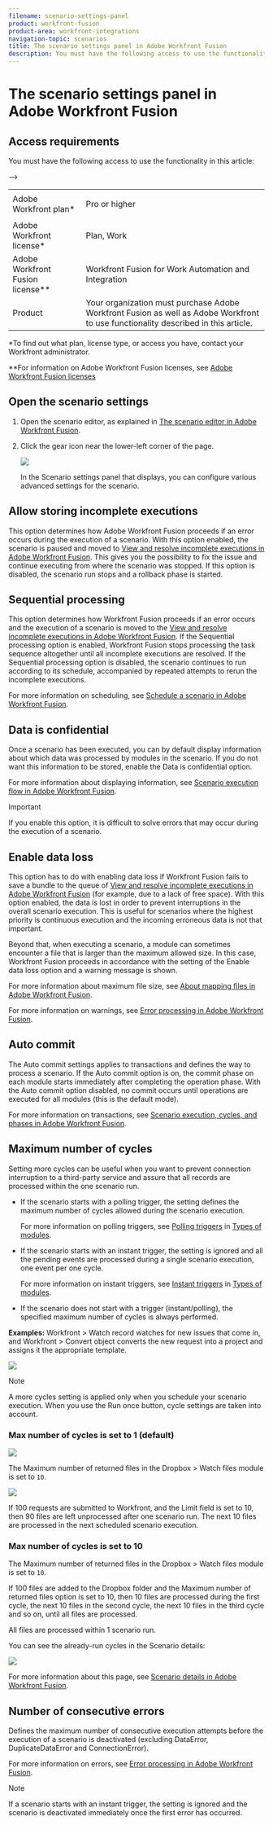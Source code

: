 ```yaml
---
filename: scenario-settings-panel
product: workfront-fusion
product-area: workfront-integrations
navigation-topic: scenarios
title: The scenario settings panel in Adobe Workfront Fusion
description: You must have the following access to use the functionality in this article - EDIT ME.
---
```


# The scenario settings panel in Adobe Workfront Fusion

## Access requirements

You must have the following access to use the functionality in this article:

<table cellspacing="0"> 
 <col> 
 <col> 
 <tbody> 
  <tr> 
   <td role="rowheader">Adobe Workfront plan*</td> 
   <td> <p>Pro or higher</p> </td> 
  </tr> 
  <tr data-mc-conditions=""> 
   <td role="rowheader">Adobe Workfront license*</td> 
   <td> <p>Plan, Work</p> </td> 
  </tr> 
  <tr> 
   <td role="rowheader">Adobe Workfront Fusion license**</td> 
   <td> <p>Workfront Fusion for Work Automation and Integration </p>  </td> 
  </tr> 
  <tr> 
   <td role="rowheader">Product</td> 
   <td>Your organization must purchase Adobe Workfront Fusion as well as Adobe Workfront to use functionality described in this article.</td> 
  </tr> <!--
   <tr data-mc-conditions="QuicksilverOrClassic.Draft mode"> 
    <td role="rowheader">Access level configurations*</td> 
    <td> <!--
      <p data-mc-conditions="QuicksilverOrClassic.Draft mode">You must be a Workfront Fusion administrator for your organization.</p>
     --> <!--
      <p data-mc-conditions="QuicksilverOrClassic.Draft mode">You must be a Workfront Fusion administrator for your team.</p>
     --> </td> 
   </tr>
  --> 
 </tbody> 
</table>

&#42;To find out what plan, license type, or access you have, contact your Workfront administrator.

&#42;&#42;For information on Adobe Workfront Fusion licenses, see [Adobe Workfront Fusion licenses](../../workfront-fusion/get-started/license-automation-vs-integration.md)

## Open the scenario settings

1. Open the scenario editor, as explained in [The scenario editor in Adobe Workfront Fusion](../../workfront-fusion/scenarios/scenario-editor.md).
1. Click the gear icon near the lower-left corner of the page.

   ![](assets/scenario-settings-350x221.png)

   In the Scenario settings panel that displays, you can configure various advanced settings for the scenario.

## Allow storing incomplete executions

This option determines how Adobe Workfront Fusion proceeds if an error occurs during the execution of a scenario. With this option enabled, the scenario is paused and moved to [View and resolve incomplete executions in Adobe Workfront Fusion](../../workfront-fusion/scenarios/view-and-resolve-incomplete-executions.md). This gives you the possibility to fix the issue and continue executing from where the scenario was stopped. If this option is disabled, the scenario run stops and a rollback phase is started.

## Sequential processing

This option determines how Workfront Fusion proceeds if an error occurs and the execution of a scenario is moved to the [View and resolve incomplete executions in Adobe Workfront Fusion](../../workfront-fusion/scenarios/view-and-resolve-incomplete-executions.md). If the Sequential processing option is enabled, Workfront Fusion stops processing the task sequence altogether until all incomplete executions are resolved. If the Sequential processing option is disabled, the scenario continues to run according to its schedule, accompanied by repeated attempts to rerun the incomplete executions.

For more information on scheduling, see [Schedule a scenario in Adobe Workfront Fusion](../../workfront-fusion/scenarios/schedule-a-scenario.md).

## Data is confidential

Once a scenario has been executed, you can by default display information about which data was processed by modules in the scenario. If you do not want this information to be stored, enable the Data is confidential option.

For more information about displaying information, see [Scenario execution flow in Adobe Workfront Fusion](../../workfront-fusion/scenarios/scenario-execution-flow.md).

>[!IMPORTANT]
>
>If you enable this option, it is difficult to solve errors that may occur during the execution of a scenario.

## Enable data loss

This option has to do with enabling data loss if Workfront Fusion fails to save a bundle to the queue of [View and resolve incomplete executions in Adobe Workfront Fusion](../../workfront-fusion/scenarios/view-and-resolve-incomplete-executions.md) (for example, due to a lack of free space). With this option enabled, the data is lost in order to prevent interruptions in the overall scenario execution. This is useful for scenarios where the highest priority is continuous execution and the incoming erroneous data is not that important.

Beyond that, when executing a scenario, a module can sometimes encounter a file that is larger than the maximum allowed size. In this case, Workfront Fusion proceeds in accordance with the setting of the Enable data loss option and a warning message is shown.

For more information about maximum file size, see [About mapping files in Adobe Workfront Fusion](../../workfront-fusion/mapping/about-mapping-files.md).

For more information on warnings, see [Error processing in Adobe Workfront Fusion](../../workfront-fusion/errors/error-processing.md).

## Auto commit

The Auto commit settings applies to transactions and defines the way to process a scenario. If the Auto commit option is on, the commit phase on each module starts immediately after completing the operation phase. With the Auto commit option disabled, no commit occurs until operations are executed for all modules (this is the default mode).

For more information on transactions, see [Scenario execution, cycles, and phases in Adobe Workfront Fusion](../../workfront-fusion/scenarios/scenario-execution-cycles-phases.md).

## Maximum number of cycles

Setting more cycles can be useful when you want to prevent connection interruption to a third-party service and assure that all records are processed within the one scenario run.

* If the scenario starts with a polling trigger, the setting defines the maximum number of cycles allowed during the scenario execution.

  For more information on polling triggers, see [Polling triggers](../../workfront-fusion/modules/module-types.md#polling) in [Types of modules](../../workfront-fusion/modules/module-types.md).

* If the scenario starts with an instant trigger, the setting is ignored and all the pending events are processed during a single scenario execution, one event per one cycle.

  For more information on instant triggers, see [Instant triggers](../../workfront-fusion/modules/module-types.md#instant) in [Types of modules](../../workfront-fusion/modules/module-types.md).

* If the scenario does not start with a trigger (instant/polling), the specified maximum number of cycles is always performed.

**Examples:**  Workfront > Watch record watches for new issues that come in, and Workfront > Convert object converts the new request into a project and assigns it the appropriate template.

![](assets/scenario-settings-ex-1-350x157.png)

>[!NOTE]
>
>A more cycles setting is applied only when you schedule your scenario execution. When you use the Run once button, cycle settings are taken into account.

### Max number of cycles is set to 1 (default)

![](assets/max-number-cycles-1-350x201.png)

The Maximum number of returned files in the Dropbox > Watch files module is set to `10`.

![](assets/max-number-cycles-10-350x175.png)

If 100 requests are submitted to Workfront, and the Limit field is set to 10, then 90 files are left unprocessed after one scenario run. The next 10 files are processed in the next scheduled scenario execution.

### Max number of cycles is set to 10

The Maximum number of returned files in the Dropbox > Watch files module is set to `10`.

If 100 files are added to the Dropbox folder and the Maximum number of returned files option is set to 10, then 10 files are processed during the first cycle, the next 10 files in the second cycle, the next 10 files in the third cycle and so on, until all files are processed.

All files are processed within 1 scenario run.

You can see the already-run cycles in the Scenario details:

![](assets/scenario-detail-350x207.png)

For more information about this page, see [Scenario details in Adobe Workfront Fusion](../../workfront-fusion/scenarios/scenario-detail.md).

## Number of consecutive errors

Defines the maximum number of consecutive execution attempts before the execution of a scenario is deactivated (excluding DataError, DuplicateDataError and ConnectionError).

For more information on errors, see [Error processing in Adobe Workfront Fusion](../../workfront-fusion/errors/error-processing.md).

>[!NOTE]
>
>If a scenario starts with an instant trigger, the setting is ignored and the scenario is deactivated immediately once the first error has occurred.

